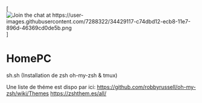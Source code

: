 [![Join the chat at https://user-images.githubusercontent.com/7288322/34429117-c74dbd12-ecb8-11e7-896d-46369cd0de5b.png ](https://discord.gg/26SyYKp)]


# HomePC
sh.sh (Installation de zsh oh-my-zsh & tmux)

Une liste de théme est dispo par ici:
https://github.com/robbyrussell/oh-my-zsh/wiki/Themes
https://zshthem.es/all/

